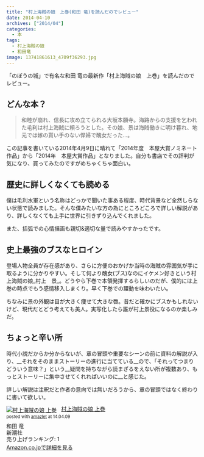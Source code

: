 ```yaml
---
title: "村上海賊の娘　上巻(和田 竜)を読んだのでレビュー"
date: 2014-04-10
archives: ["2014/04"]
categories:
  - 本
tags:
  - 村上海賊の娘
  - 和田竜
image: 13741861613_4709f36293.jpg
---
```

「のぼうの城」で有名な和田 竜の最新作「村上海賊の娘　上巻」を読んだのでレビュー。

<!--more-->

## どんな本？

>和睦が崩れ、信長に攻め立てられる大坂本願寺。海路からの支援を乞われた毛利は村上海賊に頼ろうとした。その娘、景は海賊働きに明け暮れ、地元では嫁の貰い手のない悍婦で醜女だった…。

この記事を書いている2014年4月9日に晴れて「2014年度　本屋大賞ノミネート作品」から「2014年　本屋大賞作品」となりました。自分も書店でその評判が気になり、買ってみたのですがめちゃくちゃ面白い。

## 歴史に詳しくなくても読める

僕は毛利水軍という名称はどっかで聞いた事ある程度、時代背景など全然しらない状態で読みました。そんな僕みたいな方の為にところどころで詳しい解説があり、詳しくなくても上手に世界に引きずり込んでくれました。

また、括弧での心情描画も親切&適切な量で読みやすかったです。

## 史上最強のブスなヒロイン

登場人物全員が存在感があり、さらに方便のおかげか当時の海賊の雰囲気が手に取るように分かりやすい。そして何より醜女(ブス)なのにイケメン好きという村上海賊の娘_村上　景_。どうやら下巻で本領発揮するらしいのだが、僕的には上巻の時点でもう感情移入しまくり。早く下巻での躍動を味わいたい。

ちなみに景の外観は目が大きく痩せて大きな唇。昔だと確かにブスかもしれないけど、現代だとどう考えても美人。実写化したら誰が村上景役になるのか楽しみだ。

## ちょっと辛い所

時代小説だからか分からないが、章の冒頭や重要なシーンの前に資料の解説が入り、__それをそのままストーリーの進行に当てている__ので、「それってつまりどういう意味？」という__疑問を持ちながら読まざるをえない所が複数あり、もっとストーリーに集中させてくれればいいのに__と感じた。

詳しい解説は注釈だと作者の意向では無いだろうから、章の冒頭ではなく終わりに書いて欲しい。

<div class="amazlet-box" style="margin-bottom:0px;"><div class="amazlet-image" style="float:left;margin:0px 12px 1px 0px;"><a href="//www.amazon.co.jp/exec/obidos/ASIN/4103068825/t4traw-22/ref=nosim/" name="amazletlink" target="_blank"><img src="//ecx.images-amazon.com/images/I/51pqEfev-wL._SL160_.jpg" alt="村上海賊の娘 上巻" style="border: none;" /></a></div><div class="amazlet-info" style="line-height:120%; margin-bottom: 10px"><div class="amazlet-name" style="margin-bottom:10px;line-height:120%"><a href="//www.amazon.co.jp/exec/obidos/ASIN/4103068825/t4traw-22/ref=nosim/" name="amazletlink" target="_blank">村上海賊の娘 上巻</a><div class="amazlet-powered-date" style="font-size:80%;margin-top:5px;line-height:120%">posted with <a href="//www.amazlet.com/" title="amazlet" target="_blank">amazlet</a> at 14.04.09</div></div><div class="amazlet-detail">和田 竜 <br />新潮社 <br />売り上げランキング: 1<br /></div><div class="amazlet-sub-info" style="float: left;"><div class="amazlet-link" style="margin-top: 5px"><a href="//www.amazon.co.jp/exec/obidos/ASIN/4103068825/t4traw-22/ref=nosim/" name="amazletlink" target="_blank">Amazon.co.jpで詳細を見る</a></div></div></div><div class="amazlet-footer" style="clear: left"></div></div>
